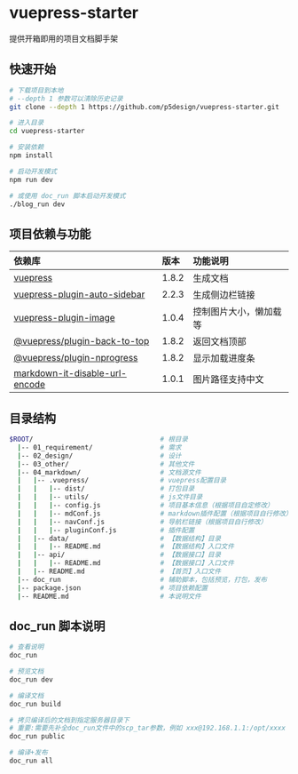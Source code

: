 # vuepress-starter

提供开箱即用的项目文档脚手架


## 快速开始

```bash
# 下载项目到本地
# --depth 1 参数可以清除历史记录
git clone --depth 1 https://github.com/p5design/vuepress-starter.git

# 进入目录
cd vuepress-starter

# 安装依赖
npm install

# 启动开发模式
npm run dev

# 或使用 doc_run 脚本启动开发模式
./blog_run dev
```

## 项目依赖与功能

| 依赖库                                                                                                | 版本  | 功能说明               |
| :---------------------------------------------------------------------------------------------------- | :---- | :--------------------- |
| [vuepress](https://github.com/vuejs/vuepress)                                                         | 1.8.2 | 生成文档               |
| [vuepress-plugin-auto-sidebar](https://github.com/shanyuhai123/vuepress-plugin-auto-sidebar)          | 2.2.3 | 生成侧边栏链接         |
| [vuepress-plugin-image](https://github.com/im/vuepress-plugin-image)                                  | 1.0.4 | 控制图片大小，懒加载等 |
| [@vuepress/plugin-back-to-top](https://v1.vuepress.vuejs.org/plugin/official/plugin-back-to-top.html) | 1.8.2 | 返回文档顶部           |
| [@vuepress/plugin-nprogress](https://v1.vuepress.vuejs.org/plugin/official/plugin-nprogress.html)     | 1.8.2 | 显示加载进度条         |
| [markdown-it-disable-url-encode](https://github.com/nanyuantingfeng/markdown-it-disable-url-encode)   | 1.0.1 | 图片路径支持中文       |


## 目录结构

```bash
$ROOT/                                # 根目录
  |-- 01_requirement/                 # 需求
  |-- 02_design/                      # 设计
  |-- 03_other/                       # 其他文件
  |-- 04_markdown/                    # 文档源文件
  |   |-- .vuepress/                  # vuepress配置目录
  |   |   |-- dist/                   # 打包目录
  |   |   |-- utils/                  # js文件目录
  |   |   |-- config.js               # 项目基本信息（根据项目自定修改）
  |   |   |-- mdConf.js               # markdown插件配置（根据项目自行修改）
  |   |   |-- navConf.js              # 导航栏链接（根据项目自行修改）
  |   |   |-- pluginConf.js           # 插件配置
  |   |-- data/                       # 【数据结构】目录
  |   |   |-- README.md               # 【数据结构】入口文件
  |   |-- api/                        # 【数据接口】目录
  |   |   |-- README.md               # 【数据接口】入口文件
  |   |-- README.md                   # 【首页】入口文件
  |-- doc_run                         # 辅助脚本，包括预览，打包，发布
  |-- package.json                    # 项目依赖配置
  |-- README.md                       # 本说明文件
```

## doc_run 脚本说明

```bash
# 查看说明
doc_run

# 预览文档
doc_run dev

# 编译文档
doc_run build

# 拷贝编译后的文档到指定服务器目录下
# 重要:需要先补全doc_run文件中的scp_tar参数，例如 xxx@192.168.1.1:/opt/xxxx 
doc_run public

# 编译+发布
doc_run all
```